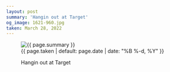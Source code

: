 ```yaml
---
layout: post
summary: 'Hangin out at Target'
og_image: 1621-960.jpg
taken: March 28, 2022
---
```


<figure class="post">
<img alt="{{ page.summary }}" sizes="(min-width: 700px) 50vw, calc(100vw - 2rem)" src="{{ site.assets_url }}/1621-480.jpg" srcset="{{ site.assets_url }}/1621-240.jpg 240w, {{ site.assets_url }}/1621-480.jpg 480w, {{ site.assets_url }}/1621-720.jpg 720w, {{ site.assets_url }}/1621-960.jpg 960w"/>
<figcaption>
<time>{{ page.taken | default: page.date | date: "%B %-d, %Y" }}</time>
<p>Hangin out at Target</p>
</figcaption>
</figure>
